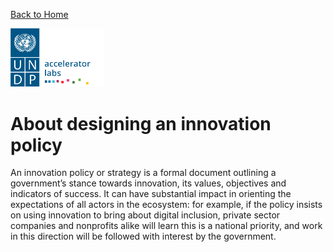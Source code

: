 
[Back to Home](../README.md)


<img src="../public/imgs/UNDP_accelerator_labs_logo_vertical_color_RGB.png"  width="150" alt="undp_accelerator_labs_logo">

# About designing an innovation policy

An innovation policy or strategy is a formal document outlining a government’s stance towards innovation, its values, objectives and indicators of success. It can have substantial impact in orienting the expectations of all actors in the ecosystem: for example, if the policy insists on using innovation to bring about digital inclusion, private sector companies and nonprofits alike will learn this is a national priority, and work in this direction will be followed with interest by the government.  


